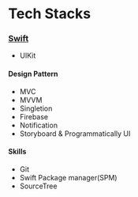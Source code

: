 # **Tech Stacks**

### [**Swift**](https://developer.apple.com/swift/)

* UIKit

#### Design Pattern

- MVC
- MVVM
- Singletion
- Firebase
- Notification
- Storyboard & Programmatically UI

#### Skills

- Git
- Swift Package manager(SPM)
- SourceTree
